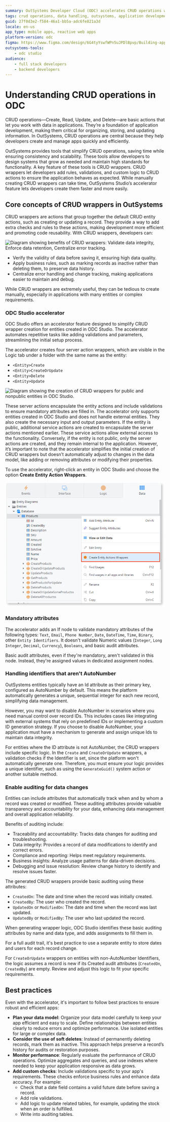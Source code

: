 ```yaml
---
summary: OutSystems Developer Cloud (ODC) accelerates CRUD operations with CRUD wrappers, enabling efficient data handling and faster development.
tags: crud operations, data handling, outsystems, application development, crud wrappers
guid: 27f0d3e2-f584-46a1-bb5a-adc6fe821a3d
locale: en-us
app_type: mobile apps, reactive web apps
platform-version: odc
figma: https://www.figma.com/design/6G4tyYswfWPn5uJPDlBpvp/Building-apps?node-id=6699-48
outsystems-tools:
    - odc studio
audience:
    - full stack developers
    - backend developers
---
```


# Understanding CRUD operations in ODC

CRUD operations—Create, Read, Update, and Delete—are basic actions that let you work with data in applications. They’re a foundation of application development, making them critical for organizing, storing, and updating information. In OutSystems, CRUD operations are central because they help developers create and manage apps quickly and efficiently.

OutSystems provides tools that simplify CRUD operations, saving time while ensuring consistency and scalability. These tools allow developers to design systems that grow as needed and maintain high standards for functionality. A key feature of these tools is CRUD wrappers. CRUD wrappers let developers add rules, validations, and custom logic to CRUD actions to ensure the application behaves as expected. While manually creating CRUD wrappers can take time, OutSystems Studio’s accelerator feature lets developers create them faster and more easily.

## Core concepts of CRUD wrappers in OutSystems

CRUD wrappers are actions that group together the default CRUD entity actions, such as creating or updating a record. They provide a way to add extra checks and rules to these actions, making development more efficient and promoting code reusability. With CRUD wrappers, developers can:

![Diagram showing benefits of CRUD wrappers: Validate data integrity, Enforce data retention, Centralize error tracking.](images/crud-wrappers-benefits-diag.png "Benefits of CRUD Wrappers")

* Verify the validity of data before saving it, ensuring high data quality.
* Apply business rules, such as marking records as inactive rather than deleting them, to preserve data history.
* Centralize error handling and change tracking, making applications easier to maintain and debug.

While CRUD wrappers are extremely useful, they can be tedious to create manually, especially in applications with many entities or complex requirements.

### ODC Studio accelerator

ODC Studio offers an accelerator feature designed to simplify CRUD wrapper creation for entities created in ODC Studio. The accelerator automates repetitive tasks like adding validations and parameters, streamlining the initial setup process.

The accelerator creates four server action wrappers, which are visible in the Logic tab under a folder with the same name as the entity:

* `<Entity>Create`
* `<Entity>CreateOrUpdate`
* `<Entity>Delete`
* `<Entity>Update`

![Diagram showing the creation of CRUD wrappers for public and nonpublic entities in ODC Studio.](images/crud-wrappers-actions-diag.png "CRUD Wrappers Actions")

These server actions encapsulate the entity actions and include validations to ensure mandatory attributes are filled in. The accelerator only supports entities created in ODC Studio and does not handle external entities. They also create the necessary input and output parameters. If the entity is public, additional service actions are created to encapsulate the server actions mentioned earlier. These service actions allow external access to the functionality. Conversely, if the entity is not public, only the server actions are created, and they remain internal to the application. However, it’s important to note that the accelerator simplifies the initial creation of CRUD wrappers but doesn’t automatically adjust to changes in the data model, like adding or removing attributes or modifying their properties.

To use the accelerator, right-click an entity in ODC Studio and choose the option **Create Entity Action Wrappers**.

![ODC Studio interface showing the option to create entity action wrappers for the Products entity.](images/crud-wrappers-create-odcs.png "Create Entity Actions Wrappers Option")

### Mandatory attributes

The accelerator adds an If node to validate mandatory attributes of the following types: `Text`, `Email`, `Phone Number`, `Date`, `DateTime`, `Time`, `Binary`, other `Entity Identifiers`. It doesn't validate Numeric values (`Integer`, `Long Integer`, `Decimal`, `Currency`), `Booleans`, and basic audit attributes.

Basic audit attributes, even if they're mandatory, aren't validated in this node. Instead, they're assigned values in dedicated assignment nodes.

### Handling identifiers that aren't AutoNumber

OutSystems entities typically have an Id attribute as their primary key, configured as AutoNumber by default. This means the platform automatically generates a unique, sequential integer for each new record, simplifying data management.

However, you may want to disable AutoNumber in scenarios where you need manual control over record IDs. This includes cases like integrating with external systems that rely on predefined IDs or implementing a custom ID generation strategy. If you choose to disable AutoNumber, your application must have a mechanism to generate and assign unique Ids to maintain data integrity.

For entities where the ID attribute is not AutoNumber, the CRUD wrappers include specific logic. In the `Create` and `CreateOrUpdate` wrappers, a validation checks if the Identifier is set, since the platform won't automatically generate one. Therefore, you must ensure your logic provides a unique identifier, such as using the `GenerateGuid()` system action or another suitable method.

### Enable auditing for data changes

Entities can include attributes that automatically track when and by whom a record was created or modified. These auditing attributes provide valuable transparency and accountability for your data, enhancing data management and overall application reliability.

Benefits of auditing include:

* Traceability and accountability: Tracks data changes for auditing and troubleshooting.
* Data integrity: Provides a record of data modifications to identify and correct errors.
* Compliance and reporting: Helps meet regulatory requirements.
* Business insights: Analyze usage patterns for data-driven decisions.
* Debugging and issue resolution: Review change history to identify and resolve issues faster.

The generated CRUD wrappers provide basic auditing using these attributes:

* `CreatedOn`: The date and time when the record was initially created.
* `CreatedBy`: The user who created the record.
* `UpdatedOn` or `ModifiedOn`: The date and time when the record was last updated.
* `UpdatedBy` or `ModifiedBy`: The user who last updated the record.

When generating wrapper logic, ODC Studio identifies these basic auditing attributes by name and data type, and adds assignments to fill them in.

For a full audit trail, it's best practice to use a separate entity to store dates and users for each record change.

<div class="info" markdown="1">

For `CreateOrUpdate` wrappers on entities with non-AutoNumber Identifiers, the logic assumes a record is new if its Created audit attributes (`CreatedOn`, `CreatedBy`) are empty. Review and adjust this logic to fit your specific requirements.

</div>

## Best practices

Even with the accelerator, it's important to follow best practices to ensure robust and efficient apps:

* **Plan your data model**: Organize your data model carefully to keep your app efficient and easy to scale. Define relationships between entities clearly to reduce errors and optimize performance. Use isolated entities for large or complex data.
* **Consider the use of soft deletes**: Instead of permanently deleting records, mark them as inactive. This approach helps preserve a record’s history for audits or restoration purposes.
* **Monitor performance**: Regularly evaluate the performance of CRUD operations. Optimize aggregates and queries, and use indexes where needed to keep your application responsive as data grows.
* **Add custom checks**: Include validations specific to your app's requirements. These checks enforce business rules and enhance data accuracy. For example:
    * Check that a date field contains a valid future date before saving a record.
    * Add role validations.
    * Add logic to update related tables, for example, updating the stock when an order is fulfilled.
    * Write into auditing tables.
